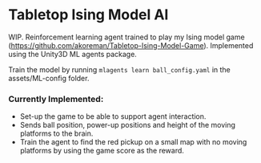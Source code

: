 # Tabletop Ising Model AI
WIP. Reinforcement learning agent trained to play my Ising model game (https://github.com/akoreman/Tabletop-Ising-Model-Game). Implemented using the Unity3D ML agents package.  

Train the model by running `mlagents learn ball_config.yaml` in the assets/ML-config folder.

### Currently Implemented:
* Set-up the game to be able to support agent interaction.
* Sends ball position, power-up positions and height of the moving platforms to the brain.
* Train the agent to find the red pickup on a small map with no moving platforms by using the game score as the reward.



